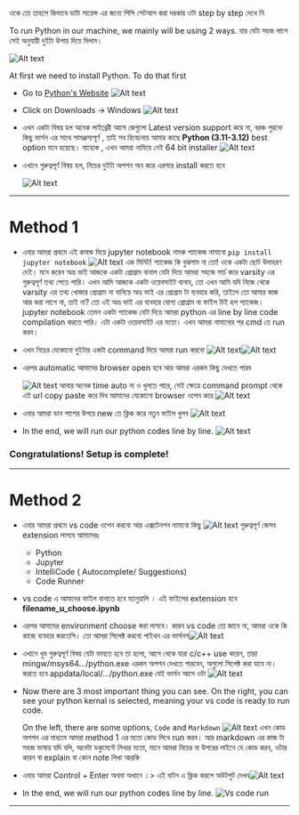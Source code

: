 ওকে তো তাহলে কিভাবে ডাটা সায়েন্স এর জন্যে পিসি সেটআপ করা দরকার ওটা step  by step দেখে নি

To run Python in our machine, we mainly will be using 2 ways. যার যেটা সহজ লাগে সেই অনুযায়ী দুইটা উপায় দিয়ে দিলাম।

![Alt text](screenshots/image.png "2 methods")

At first we need to install Python. To do that first

- Go to [Python's Website](https://www.python.org/downloads/)
![Alt text](screenshots/python_website.png "Website")


- Click on Downloads -> Windows
![Alt text](screenshots/download_option.png "Website")

- এখন একটা বিষয় হল অনেক লাইব্রেরী আসে জেগুলো Latest version support করে না, বরঞ্চ পুরনো কিছু ভার্সন এর সাথে সামঞ্জস্যপূর্ণ , তাই সব বিবেচনায় আমার কাছে <b>Python (3.11-3.12)</b> best option মনে হয়েছে। যাহোক , এখন আমরা নামিয়ে নেই 64 bit installer
![Alt text](screenshots/stable_version.png "Website")

- এখানে গুরুত্বপূর্ণ বিষয় হল, নিচের দুইটা অপশন অন করে এরপরে install করতে হবে

  ![Alt text](screenshots/important_settings.png "Website")

---
# Method 1
- এবার আমরা প্রথমে এই কমান্ড দিয়ে jupyter notebook নামক প্যাকেজ নামাবো 
`pip install jupyter notebook`
 ![Alt text](screenshots/jupyter_download.png "download")
এক মিনিট! প্যাকেজ কি বুঝলাম না তো! ওকে একটা ছোট উদাহরণ দেই। মনে করেন অভ্র ভাই আজকে একটা প্রোগ্রাম বানাল যেটা দিয়ে আমরা সহজে সার্চ করে varsity এর গুরুত্বপূর্ণ তথ্য পেতে পারি। এখন আমি আজকে একটা ওয়েবসাইট বানাব, তো এখন আমি যদি নিজে থেকে varsity এর তথ্য খোজার প্রোগ্রাম না বানিয়ে অভ্র ভাই এর প্রোগ্রাম টা ব্যবহার করি, তাইলে তো আমার কাজ আর করা লাগে না, তাই না? তো এই অভ্র ভাই এর ব্যবহার যোগ্য প্রোগ্রাম বা ফাইল টাই হল প্যাকেজ। jupyter notebook তেমন একটা প্যাকেজ যেটা দিয়ে আমরা python এর line by line code compilation করতে পারি। এটা একটা ওয়েবসাইট এর মতো। এখন আমরা নামানোর পর cmd তে run করব।

- এখন নিচের যেকোনো দুইটার একটা command দিয়ে আমরা run করবো 
 ![Alt text](screenshots/command_1.png "command 1")![Alt text](screenshots/command_2.png "command 2")

- এরপর automatic আমাদের browser open হবে আর আমরা এরকম কিছু দেখতে পারব

  ![Alt text](screenshots/jupyter_interface.png "open interface")
আবার অনেক time auto না ও খুলতে পারে, সেই ক্ষেত্রে command prompt থেকে এই url copy paste করে দিব আমাদের যেকোনো browser ওপেন করে
  ![Alt text](screenshots/manual_open.png "manual interface")
- এবার আমরা ডান পাশের উপরে new তে ক্লিক করে নতুন ফাইল খুলব 
  ![Alt text](screenshots/new_file.png "manual interface")
- In the end, we will run our python codes line by line. 
  ![Alt text](screenshots/code_run.png "manual interface")

### Congratulations! Setup is complete!
---
# Method 2
- এবার আমরা প্রথমে vs code ওপেন করবো আর এক্সটেনশন নামাবো কিছু
 ![Alt text](screenshots/extensions.png "download")
গুরুত্বপূর্ণ জেসব extension লাগবে আমাদেরঃ
    -  Python
    -  Jupyter
    -  IntelliCode ( Autocomplete/ Suggestions)
    -  Code Runner



- vs code এ আমাদের ফাইল বানাতে হবে ম্যানুয়ালি । এই ফাইলের extension হবে 
<b>filename_u_choose.ipynb</b> 

- এরপর আমাদের environment choose করা লাগবে। কারন vs code তো জানে না, আমরা ওকে কি কাজে ব্যবহার করতেসি। তো আমরা সিলেক্ট করবো পাইথন এর ভার্সনস![Alt text](screenshots/env_setup.png "command 1")

- এখানে খুব গুরুত্বপূর্ণ বিষয় যেটা ভাবতে হবে তা হলো, আগে থেকে যারা c/c++ use করেন, তারা mingw/msys64.../python.exe এরকম অপশন দেখতে পারবেন, অগুলো সিলেক্ট করা যাবে না। করতে হবে appdata/local/.../python.exe যেই ভার্সন আসে ওটা ![Alt text](screenshots/select_version.png "open interface")

  
- Now there are 3 most important thing you can see. On the right, you can see your python kernal is selected, meaning your vs code is ready to run code.

    On the left, there are some options, `Code` and `Markdown` ![Alt text](screenshots/code_markdown.png "manual interface") এখন কোড অপশন এর মাধ্যমে আমরা method 1 এর মতো কোড লিখে run করব। আর markdown এর কাজ টা সহজ ভাষায় যদি বলি, অনেটা ডকুমেন্টে লিখার মতো, মানে আমরা নিচের বা উপরের লাইনে যে কোড করব, ওটার কারন বা explain বা কোন note লিখা আরকি

- এবার আমরা Control + Enter অথবা অখানে ।> এই বাটন এ ক্লিক করলে অউটপুট দেখব![Alt text](screenshots/run_mk.png "run mkdown")

- In the end, we will run our python codes line by line. 
  ![Vs code run](screenshots/vs_Code_run.png "vs code run")

---